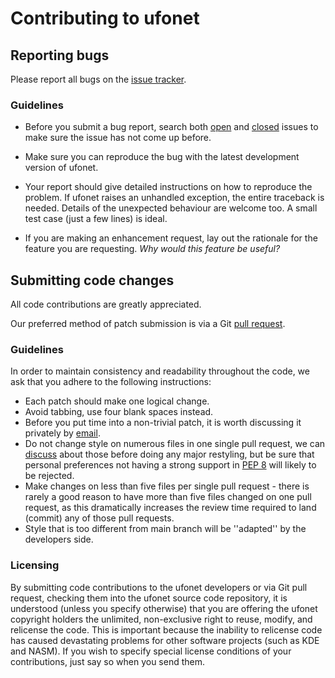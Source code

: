 # Contributing to ufonet

## Reporting bugs

Please report all bugs on the [issue tracker](https://github.com/epsylon/ufonet/issues).

### Guidelines

* Before you submit a bug report, search both [open](https://github.com/epsylon/ufonet/issues?q=is%3Aopen+is%3Aissue) and [closed](https://github.com/epsylon/ufonet/issues?q=is%3Aissue+is%3Aclosed) issues to make sure the issue has not come up before. 

* Make sure you can reproduce the bug with the latest development version of ufonet.

* Your report should give detailed instructions on how to reproduce the problem. If ufonet raises an unhandled exception, the entire traceback is needed. Details of the unexpected behaviour are welcome too. A small test case (just a few lines) is ideal.

* If you are making an enhancement request, lay out the rationale for the feature you are requesting. *Why would this feature be useful?*

## Submitting code changes

All code contributions are greatly appreciated.

Our preferred method of patch submission is via a Git [pull request](https://help.github.com/articles/using-pull-requests).

### Guidelines

In order to maintain consistency and readability throughout the code, we ask that you adhere to the following instructions:

* Each patch should make one logical change.
* Avoid tabbing, use four blank spaces instead.
* Before you put time into a non-trivial patch, it is worth discussing it privately by [email](mailto:epsylon@riseup.net).
* Do not change style on numerous files in one single pull request, we can [discuss](mailto:epsylon@riseup.net) about those before doing any major restyling, but be sure that personal preferences not having a strong support in [PEP 8](http://www.python.org/dev/peps/pep-0008/) will likely to be rejected.
* Make changes on less than five files per single pull request - there is rarely a good reason to have more than five files changed on one pull request, as this dramatically increases the review time required to land (commit) any of those pull requests.
* Style that is too different from main branch will be ''adapted'' by the developers side.

### Licensing

By submitting code contributions to the ufonet developers or via Git pull request, checking them into the ufonet source code repository, it is understood (unless you specify otherwise) that you are offering the ufonet copyright holders the unlimited, non-exclusive right to reuse, modify, and relicense the code. This is important because the inability to relicense code has caused devastating problems for other software projects (such as KDE and NASM). If you wish to specify special license conditions of your contributions, just say so when you send them.

